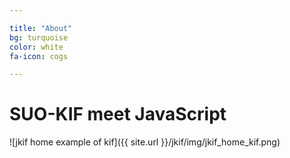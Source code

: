 ```yaml
---

title: "About"
bg: turquoise
color: white
fa-icon: cogs

---
```


# SUO-KIF meet JavaScript

![jkif home example of kif]({{ site.url }}/jkif/img/jkif_home_kif.png)